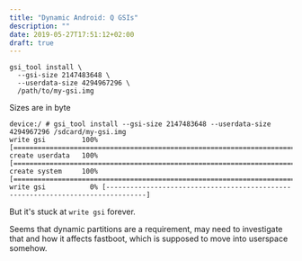 ```yaml
---
title: "Dynamic Android: Q GSIs"
description: ""
date: 2019-05-27T17:51:12+02:00
draft: true
---
```


```
gsi_tool install \
  --gsi-size 2147483648 \
  --userdata-size 4294967296 \
  /path/to/my-gsi.img
```

Sizes are in byte

```
device:/ # gsi_tool install --gsi-size 2147483648 --userdata-size 4294967296 /sdcard/my-gsi.img
write gsi         100% [================================================================================]
create userdata   100% [================================================================================]
create system     100% [================================================================================]
write gsi           0% [--------------------------------------------------------------------------------]
```

But it's stuck at `write gsi` forever.

Seems that dynamic partitions are a requirement, may need to investigate that
and how it affects fastboot, which is supposed to move into userspace somehow.
